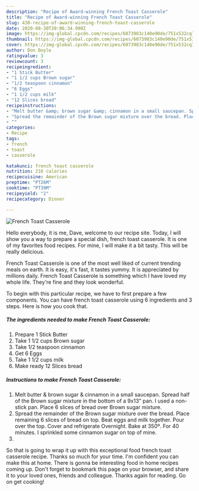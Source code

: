 ```yaml
---
description: "Recipe of Award-winning French Toast Casserole"
title: "Recipe of Award-winning French Toast Casserole"
slug: 430-recipe-of-award-winning-french-toast-casserole
date: 2020-08-30T20:06:34.990Z
image: https://img-global.cpcdn.com/recipes/6073983c140e90de/751x532cq70/french-toast-casserole-recipe-main-photo.jpg
thumbnail: https://img-global.cpcdn.com/recipes/6073983c140e90de/751x532cq70/french-toast-casserole-recipe-main-photo.jpg
cover: https://img-global.cpcdn.com/recipes/6073983c140e90de/751x532cq70/french-toast-casserole-recipe-main-photo.jpg
author: Don Doyle
ratingvalue: 3
reviewcount: 3
recipeingredient:
- "1 Stick Butter"
- "1 1/2 cups Brown sugar"
- "1/2 teaspoon cinnamon"
- "6 Eggs"
- "1 1/2 cups milk"
- "12 Slices bread"
recipeinstructions:
- "Melt butter &amp; brown sugar &amp; cinnamon in a small saucepan. Spread half of the Brown sugar mixture in the bottom of a 9x13&#34; pan. I used a non- stick pan. Place 6 slices of bread over Brown sugar mixture."
- "Spread the remainder of the Brown sugar mixture over the bread. Place remaining 6 slices of bread on top. Beat eggs and milk together.  Pour over the top. Cover and refrigerate Overnight. Bake at 350º. For 40 minutes.  I sprinkled some cinnamon sugar on top of mine."
- ""
categories:
- Recipe
tags:
- french
- toast
- casserole

katakunci: french toast casserole 
nutrition: 216 calories
recipecuisine: American
preptime: "PT26M"
cooktime: "PT39M"
recipeyield: "2"
recipecategory: Dinner

---
```



![French Toast Casserole](https://img-global.cpcdn.com/recipes/6073983c140e90de/751x532cq70/french-toast-casserole-recipe-main-photo.jpg)

Hello everybody, it is me, Dave, welcome to our recipe site. Today, I will show you a way to prepare a special dish, french toast casserole. It is one of my favorites food recipes. For mine, I will make it a bit tasty. This will be really delicious.



French Toast Casserole is one of the most well liked of current trending meals on earth. It is easy, it's fast, it tastes yummy. It is appreciated by millions daily. French Toast Casserole is something which I have loved my whole life. They're fine and they look wonderful.


To begin with this particular recipe, we have to first prepare a few components. You can have french toast casserole using 6 ingredients and 3 steps. Here is how you cook that.

<!--inarticleads1-->

##### The ingredients needed to make French Toast Casserole:

1. Prepare 1 Stick Butter
1. Take 1 1/2 cups Brown sugar
1. Take 1/2 teaspoon cinnamon
1. Get 6 Eggs
1. Take 1 1/2 cups milk
1. Make ready 12 Slices bread




<!--inarticleads2-->

##### Instructions to make French Toast Casserole:

1. Melt butter &amp; brown sugar &amp; cinnamon in a small saucepan. Spread half of the Brown sugar mixture in the bottom of a 9x13&#34; pan. I used a non- stick pan. Place 6 slices of bread over Brown sugar mixture.
1. Spread the remainder of the Brown sugar mixture over the bread. Place remaining 6 slices of bread on top. Beat eggs and milk together.  Pour over the top. Cover and refrigerate Overnight. Bake at 350º. For 40 minutes.  I sprinkled some cinnamon sugar on top of mine.
1. 




So that is going to wrap it up with this exceptional food french toast casserole recipe. Thanks so much for your time. I'm confident you can make this at home. There is gonna be interesting food in home recipes coming up. Don't forget to bookmark this page on your browser, and share it to your loved ones, friends and colleague. Thanks again for reading. Go on get cooking!
